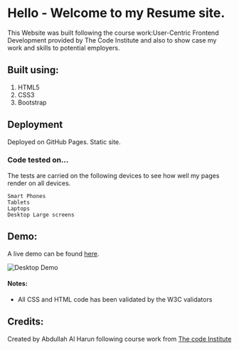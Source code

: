 # Hello - Welcome to my Resume site.
This Website was built following the course work:User-Centric Frontend Development provided by The Code Institute and also to show case my work and skills to potential employers.

## Built using:
1. HTML5
2. CSS3 
3. Bootstrap

## Deployment

Deployed on GitHub Pages. Static site.

### Code tested on...

The tests are carried on the following devices to see how well my pages render on all devices.

```
Smart Phones
Tablets
Laptops 
Desktop Large screens
```

## Demo:
A live demo can be found [here](https://8000-cd8c0a77-0f83-41d9-9930-4e57bfc5927f.ws-eu01.gitpod.io/).

![Desktop Demo](http://radhunibelfast.com/wp-content/uploads/2020/03/demo.png "Desktop Demo")

#### Notes:
- All CSS and HTML code has been validated by the W3C validators

## Credits:
Created by Abdullah Al Harun following course work from [The code Institute](https://codeinstitute.net)
